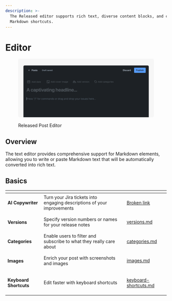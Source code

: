 ```yaml
---
description: >-
  The Released editor supports rich text, diverse content blocks, and convenient
  Markdown shortcuts.
---
```


# Editor

<figure><img src="../../../.gitbook/assets/Editor - Header.png" alt=""><figcaption><p>Released Post Editor</p></figcaption></figure>

## Overview

The text editor provides comprehensive support for Markdown elements, allowing you to write or paste Markdown text that will be automatically converted into rich text.&#x20;

## Basics

<table data-view="cards"><thead><tr><th></th><th></th><th></th><th data-hidden data-card-target data-type="content-ref"></th></tr></thead><tbody><tr><td><h4>AI Copywriter</h4></td><td>Turn your Jira tickets into engaging descriptions of your improvements</td><td></td><td><a href="broken-reference">Broken link</a></td></tr><tr><td><h4>Versions</h4></td><td>Specify version numbers or names for your release notes</td><td></td><td><a href="versions.md">versions.md</a></td></tr><tr><td><h4>Categories</h4></td><td>Enable users to filter and subscribe to what they really care about</td><td></td><td><a href="categories.md">categories.md</a></td></tr><tr><td><h4>Images</h4></td><td>Enrich your post with screenshots and images</td><td></td><td><a href="images.md">images.md</a></td></tr><tr><td><h4>Keyboard Shortcuts</h4></td><td>Edit faster with keyboard shortcuts</td><td></td><td><a href="keyboard-shortcuts.md">keyboard-shortcuts.md</a></td></tr></tbody></table>



###
